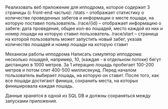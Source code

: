 Реализовать веб приложение для ипподрома, которое содержит 3 страницы (с front-end частью):
/stats – отображает статистику о количестве проведенных забегов и информации о месте лошади, на которую поставил пользователь.
/race/{id} – отображает информацию о забеге: дата проведения, общее кол-во лошадей, место каждой из них и номер лошади на которую ставил пользователь.
/race/start – страница на которой пользователь может запустить новый забег, указав количество лошадей и номер лошади на которую ставит

Механизм работы ипподрома
Написать симулятор ипподрома: несколько лошадей, например, 10, (каждая - в отдельном потоке) бегут дистанцию в 1000 метров. За 1 итерацию лошадь пробегает 100-200 метров и потом спит 400-500 миллисекунд.
Перед началом пользователь выбирает лошадь, на которую он ставит. 
После того, как все лошади достигают финиша, сохранить места, на которых финишировала каждая лошадь.

Данные хранятся в одной из SQL DB и должны сохраняться между запусками приложения.
